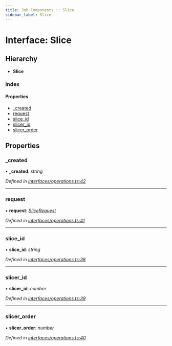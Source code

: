 ```yaml
---
title: Job Components :: Slice
sidebar_label: Slice
---
```


# Interface: Slice

## Hierarchy

* **Slice**

### Index

#### Properties

* [_created](slice.md#_created)
* [request](slice.md#request)
* [slice_id](slice.md#slice_id)
* [slicer_id](slice.md#slicer_id)
* [slicer_order](slice.md#slicer_order)

## Properties

###  _created

• **_created**: *string*

*Defined in [interfaces/operations.ts:42](https://github.com/terascope/teraslice/blob/e480fc67/packages/job-components/src/interfaces/operations.ts#L42)*

___

###  request

• **request**: *[SliceRequest](slicerequest.md)*

*Defined in [interfaces/operations.ts:41](https://github.com/terascope/teraslice/blob/e480fc67/packages/job-components/src/interfaces/operations.ts#L41)*

___

###  slice_id

• **slice_id**: *string*

*Defined in [interfaces/operations.ts:38](https://github.com/terascope/teraslice/blob/e480fc67/packages/job-components/src/interfaces/operations.ts#L38)*

___

###  slicer_id

• **slicer_id**: *number*

*Defined in [interfaces/operations.ts:39](https://github.com/terascope/teraslice/blob/e480fc67/packages/job-components/src/interfaces/operations.ts#L39)*

___

###  slicer_order

• **slicer_order**: *number*

*Defined in [interfaces/operations.ts:40](https://github.com/terascope/teraslice/blob/e480fc67/packages/job-components/src/interfaces/operations.ts#L40)*
